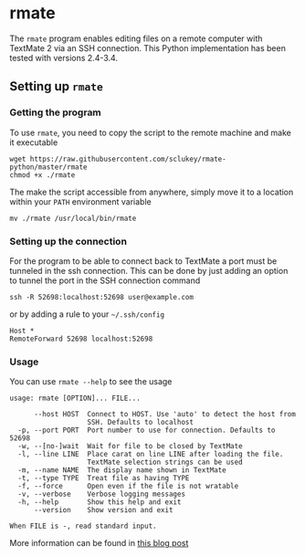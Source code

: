 # rmate

The `rmate` program enables editing files on a remote computer with TextMate 2 via an SSH connection. This Python implementation has been tested with versions 2.4-3.4.

## Setting up `rmate`

### Getting the program

To use `rmate`, you need to copy the script to the remote machine and make it executable

	wget https://raw.githubusercontent.com/sclukey/rmate-python/master/rmate
	chmod +x ./rmate

The make the script accessible from anywhere, simply move it to a location within your `PATH` environment variable

	mv ./rmate /usr/local/bin/rmate

### Setting up the connection

For the program to be able to connect back to TextMate a port must be tunneled in the ssh connection. This can be done by just adding an option to tunnel the port in the SSH connection command

	ssh -R 52698:localhost:52698 user@example.com

or by adding a rule to your `~/.ssh/config`

	Host *
	RemoteForward 52698 localhost:52698

### Usage

You can use `rmate --help` to see the usage

	usage: rmate [OPTION]... FILE...
	
	      --host HOST  Connect to HOST. Use 'auto' to detect the host from
	                   SSH. Defaults to localhost
	  -p, --port PORT  Port number to use for connection. Defaults to 52698
	  -w, --[no-]wait  Wait for file to be closed by TextMate
	  -l, --line LINE  Place carat on line LINE after loading the file.
	                   TextMate selection strings can be used
	  -m, --name NAME  The display name shown in TextMate
	  -t, --type TYPE  Treat file as having TYPE
	  -f, --force      Open even if the file is not wratable
	  -v, --verbose    Verbose logging messages
	  -h, --help       Show this help and exit
	      --version    Show version and exit
	
	When FILE is -, read standard input.

More information can be found in [this blog post](http://blog.macromates.com/2011/mate-and-rmate/)

